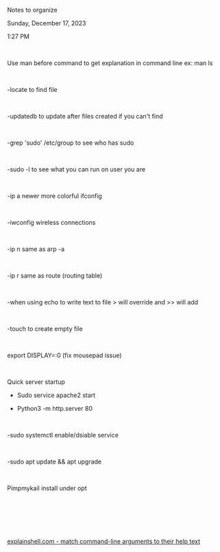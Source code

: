 Notes to organize

Sunday, December 17, 2023

1:27 PM

 

Use man before command to get explanation in command line ex: man ls

 

-locate to find file

 

-updatedb to update after files created if you can\'t find

 

-grep \'sudo\' /etc/group to see who has sudo

 

-sudo -l to see what you can run on user you are

 

-ip a newer more colorful ifconfig

 

-iwconfig wireless connections

 

-ip n same as arp -a

 

-ip r same as route (routing table)

 

-when using echo to write text to file \> will override and \>\> will add

 

-touch to create empty file

 

export DISPLAY=:0 (fix mousepad issue)

 

Quick server startup

-   Sudo service apache2 start

-   Python3 -m http.server 80

 

-sudo systemctl enable/dsiable service

 

-sudo apt update && apt upgrade

 

Pimpmykail install under opt

 

 

 

[explainshell.com - match command-line arguments to their help text](https://explainshell.com/)
